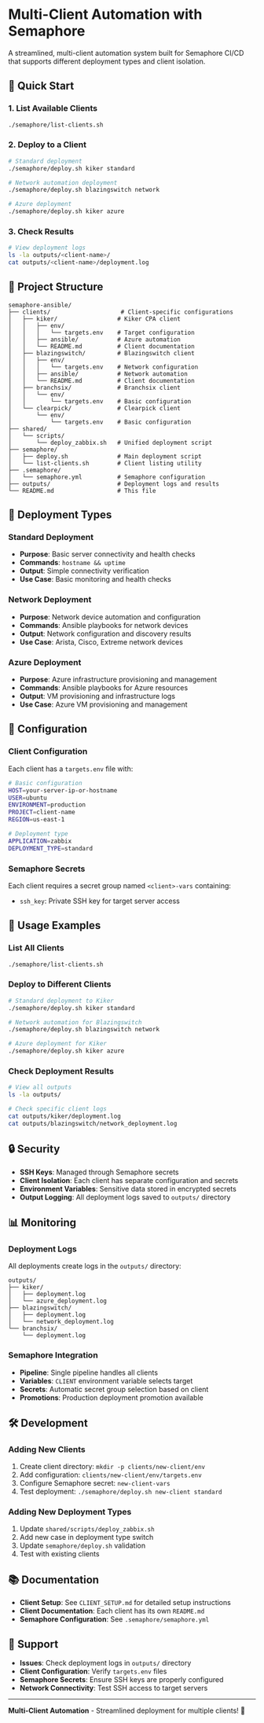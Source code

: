 # Multi-Client Automation with Semaphore

A streamlined, multi-client automation system built for Semaphore CI/CD that supports different deployment types and client isolation.

## 🚀 Quick Start

### 1. List Available Clients
```bash
./semaphore/list-clients.sh
```

### 2. Deploy to a Client
```bash
# Standard deployment
./semaphore/deploy.sh kiker standard

# Network automation deployment
./semaphore/deploy.sh blazingswitch network

# Azure deployment
./semaphore/deploy.sh kiker azure
```

### 3. Check Results
```bash
# View deployment logs
ls -la outputs/<client-name>/
cat outputs/<client-name>/deployment.log
```

## 📁 Project Structure

```
semaphore-ansible/
├── clients/                    # Client-specific configurations
│   ├── kiker/                 # Kiker CPA client
│   │   ├── env/
│   │   │   └── targets.env    # Target configuration
│   │   ├── ansible/           # Azure automation
│   │   └── README.md          # Client documentation
│   ├── blazingswitch/         # Blazingswitch client
│   │   ├── env/
│   │   │   └── targets.env    # Network configuration
│   │   ├── ansible/           # Network automation
│   │   └── README.md          # Client documentation
│   ├── branchsix/             # Branchsix client
│   │   └── env/
│   │       └── targets.env    # Basic configuration
│   └── clearpick/             # Clearpick client
│       └── env/
│           └── targets.env    # Basic configuration
├── shared/
│   └── scripts/
│       └── deploy_zabbix.sh   # Unified deployment script
├── semaphore/
│   ├── deploy.sh              # Main deployment script
│   └── list-clients.sh        # Client listing utility
├── .semaphore/
│   └── semaphore.yml          # Semaphore configuration
├── outputs/                   # Deployment logs and results
└── README.md                  # This file
```

## 🎯 Deployment Types

### Standard Deployment
- **Purpose**: Basic server connectivity and health checks
- **Commands**: `hostname && uptime`
- **Output**: Simple connectivity verification
- **Use Case**: Basic monitoring and health checks

### Network Deployment
- **Purpose**: Network device automation and configuration
- **Commands**: Ansible playbooks for network devices
- **Output**: Network configuration and discovery results
- **Use Case**: Arista, Cisco, Extreme network devices

### Azure Deployment
- **Purpose**: Azure infrastructure provisioning and management
- **Commands**: Ansible playbooks for Azure resources
- **Output**: VM provisioning and infrastructure logs
- **Use Case**: Azure VM provisioning and management

## 🔧 Configuration

### Client Configuration
Each client has a `targets.env` file with:
```bash
# Basic configuration
HOST=your-server-ip-or-hostname
USER=ubuntu
ENVIRONMENT=production
PROJECT=client-name
REGION=us-east-1

# Deployment type
APPLICATION=zabbix
DEPLOYMENT_TYPE=standard
```

### Semaphore Secrets
Each client requires a secret group named `<client>-vars` containing:
- `ssh_key`: Private SSH key for target server access

## 🚀 Usage Examples

### List All Clients
```bash
./semaphore/list-clients.sh
```

### Deploy to Different Clients
```bash
# Standard deployment to Kiker
./semaphore/deploy.sh kiker standard

# Network automation for Blazingswitch
./semaphore/deploy.sh blazingswitch network

# Azure deployment for Kiker
./semaphore/deploy.sh kiker azure
```

### Check Deployment Results
```bash
# View all outputs
ls -la outputs/

# Check specific client logs
cat outputs/kiker/deployment.log
cat outputs/blazingswitch/network_deployment.log
```

## 🔒 Security

- **SSH Keys**: Managed through Semaphore secrets
- **Client Isolation**: Each client has separate configuration and secrets
- **Environment Variables**: Sensitive data stored in encrypted secrets
- **Output Logging**: All deployment logs saved to `outputs/` directory

## 📊 Monitoring

### Deployment Logs
All deployments create logs in the `outputs/` directory:
```
outputs/
├── kiker/
│   ├── deployment.log
│   └── azure_deployment.log
├── blazingswitch/
│   ├── deployment.log
│   └── network_deployment.log
└── branchsix/
    └── deployment.log
```

### Semaphore Integration
- **Pipeline**: Single pipeline handles all clients
- **Variables**: `CLIENT` environment variable selects target
- **Secrets**: Automatic secret group selection based on client
- **Promotions**: Production deployment promotion available

## 🛠️ Development

### Adding New Clients
1. Create client directory: `mkdir -p clients/new-client/env`
2. Add configuration: `clients/new-client/env/targets.env`
3. Configure Semaphore secret: `new-client-vars`
4. Test deployment: `./semaphore/deploy.sh new-client standard`

### Adding New Deployment Types
1. Update `shared/scripts/deploy_zabbix.sh`
2. Add new case in deployment type switch
3. Update `semaphore/deploy.sh` validation
4. Test with existing clients

## 📚 Documentation

- **Client Setup**: See `CLIENT_SETUP.md` for detailed setup instructions
- **Client Documentation**: Each client has its own `README.md`
- **Semaphore Configuration**: See `.semaphore/semaphore.yml`

## 🤝 Support

- **Issues**: Check deployment logs in `outputs/` directory
- **Client Configuration**: Verify `targets.env` files
- **Semaphore Secrets**: Ensure SSH keys are properly configured
- **Network Connectivity**: Test SSH access to target servers

---

**Multi-Client Automation** - Streamlined deployment for multiple clients! 🚀
